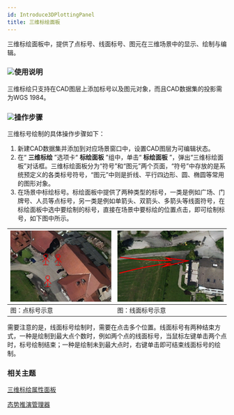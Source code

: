 ```yaml
---
id: Introduce3DPlottingPanel
title: 三维标绘面板
---
```

三维标绘面板中，提供了点标号、线面标号、图元在三维场景中的显示、绘制与编辑。

### ![](../../../img/read.gif)使用说明

三维标绘只支持在CAD图层上添加标号以及图元对象，而且CAD数据集的投影需为WGS 1984。

### ![](../../../img/read.gif)操作步骤

三维标号绘制的具体操作步骤如下：

  1. 新建CAD数据集并添加到对应场景窗口中，设置CAD图层为可编辑状态。
  2. 在“ **三维标绘** ”选项卡“ **标绘面板** ”组中，单击“ **标绘面板** ”，弹出“三维标绘面板”对话框。三维标绘面板分为“符号”和“图元”两个页面，“符号”中存放的是系统预定义的各类标号符号，“图元”中则是折线、平行四边形、圆、椭圆等常用的图形对象。
  3. 在场景中标绘标号。标绘面板中提供了两种类型的标号，一类是例如广场、门牌号、人员等点标号，另一类是例如单箭头、双箭头、多箭头等线面符号，在标绘面板中选中要绘制的标号，直接在场景中要标绘的位置点击，即可绘制标号，如下图中所示。  
  
![](../img/PointPlot_1.png) | ![](../img/lineRegionPlot_1.png)  
---|---  
图：点标号示意 | 图：线面标号示意  
  
需要注意的是，线面标号绘制时，需要在点击多个位置。线面标号有两种结束方式，一种是绘制到最大点个数时，例如两个点的线面标号，当鼠标左键单击两个点时，标号绘制结束；一种是绘制未到最大点时，右键单击即可结束线面标号的绘制。

###  相关主题

 [三维标绘属性面板](PropertyPanel_3D)

 [态势推演管理器](../AnimationManager)



